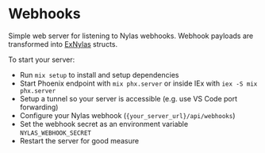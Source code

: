 # Webhooks

Simple web server for listening to Nylas webhooks.  Webhook payloads are transformed into [ExNylas](https://github.com/nicholasbair/ex_nylas) structs.

To start your server:

  * Run `mix setup` to install and setup dependencies
  * Start Phoenix endpoint with `mix phx.server` or inside IEx with `iex -S mix phx.server`
  * Setup a tunnel so your server is accessible (e.g. use VS Code port forwarding)
  * Configure your Nylas webhook (`{your_server_url}/api/webhooks`)
  * Set the webhook secret as an environment variable `NYLAS_WEBHOOK_SECRET`
  * Restart the server for good measure

